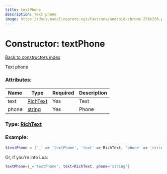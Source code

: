 ```yaml
---
title: textPhone
description: Text phone
image: https://docs.madelineproto.xyz/favicons/android-chrome-256x256.png
---
```

# Constructor: textPhone  
[Back to constructors index](index.md)



Text phone

### Attributes:

| Name     |    Type       | Required | Description |
|----------|---------------|----------|-------------|
|text|[RichText](../types/RichText.md) | Yes|Text|
|phone|[string](../types/string.md) | Yes|Phone|



### Type: [RichText](../types/RichText.md)


### Example:

```php
$textPhone = ['_' => 'textPhone', 'text' => RichText, 'phone' => 'string'];
```  


Or, if you're into Lua:

```lua
textPhone={_='textPhone', text=RichText, phone='string'}

```


